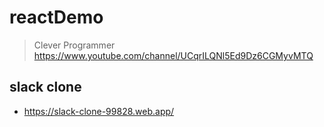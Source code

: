 # reactDemo

> Clever Programmer 
> https://www.youtube.com/channel/UCqrILQNl5Ed9Dz6CGMyvMTQ



## slack clone

* https://slack-clone-99828.web.app/